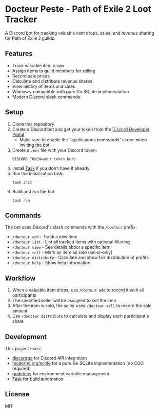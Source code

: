 # Docteur Peste - Path of Exile 2 Loot Tracker

A Discord bot for tracking valuable item drops, sales, and revenue sharing for Path of Exile 2 guilds.

## Features

- Track valuable item drops
- Assign items to guild members for selling
- Record sale prices
- Calculate and distribute revenue shares
- View history of items and sales
- Windows-compatible with pure Go SQLite implementation
- Modern Discord slash commands

## Setup

1. Clone this repository
2. Create a Discord bot and get your token from the [Discord Developer Portal](https://discord.com/developers/applications)
   - Make sure to enable the "applications.commands" scope when inviting the bot
3. Create a `.env` file with your Discord token:
   ```
   DISCORD_TOKEN=your_token_here
   ```
4. Install [Task](https://taskfile.dev/) if you don't have it already
5. Run the initialization task:
   ```
   task init
   ```
6. Build and run the bot:
   ```
   task run
   ```

## Commands

The bot uses Discord's slash commands with the `/docteur` prefix:

- `/docteur add` - Track a new item
- `/docteur list` - List all tracked items with optional filtering
- `/docteur view` - See details about a specific item
- `/docteur sell` - Mark an item as sold (seller-only)
- `/docteur distribute` - Calculate and show fair distribution of profits
- `/docteur help` - Show help information

## Workflow

1. When a valuable item drops, use `/docteur add` to record it with all participants
2. The specified seller will be assigned to sell the item
3. After the item is sold, the seller uses `/docteur sell` to record the sale amount
4. Use `/docteur distribute` to calculate and display each participant's share

## Development

This project uses:
- [discordgo](https://github.com/bwmarrin/discordgo) for Discord API integration
- [modernc.org/sqlite](https://pkg.go.dev/modernc.org/sqlite) for a pure Go SQLite implementation (no CGO required)
- [godotenv](https://github.com/joho/godotenv) for environment variable management
- [Task](https://taskfile.dev/) for build automation

## License

MIT 